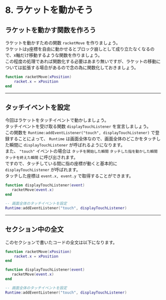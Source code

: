 # 8. ラケットを動かそう

## ラケットを動かす関数を作ろう
ラケットを動かすための関数 `racketMove` を作りましょう。  
ラケットはy座標を自由に動かせるとブロック崩しとして成り立たなくなるので、x軸だけ移動するような関数を作りましょう。  
この程度の処理であれば関数化する必要はあまり無いですが、ラケットの移動については拡張する場合があるので念の為に関数化しておきましょう。

```lua
function racketMove(xPosition)
    racket.x = xPosition
end
```

- - -

## タッチイベントを設定
今回はラケットをタッチイベントで動かしましょう。  
タッチイベントを受け取る関数 `displayTouchListener` を宣言しましょう。  
この関数を `Runtime:addEventListener("touch", displayTouchListener)` で登録することによって、 `Runtime` は画面全体なので、画面全体のどこかをタッチした瞬間に `displayTouchListener` が呼ばれるようになります。  
また、 `"touch"` イベントの場合は `タッチを開始した瞬間` `タッチした指を動かした瞬間` `タッチを終えた瞬間` に呼び出されます。  
ですので、タッチしている間に指の座標が動くと基本的に `displayTouchListener` が呼ばれます。  
タッチした座標は `event.x, event.y` で取得することができます。

```lua
function displayTouchListener(event)
   racketMove(event.x) 
end

-- 画面全体のタッチイベントを設定
Runtime:addEventListener("touch", displayTouchListener)
```

- - -

## セクション中の全文
このセクションで書いたコードの全文は以下になります。

```lua
function racketMove(xPosition)
    racket.x = xPosition
end

function displayTouchListener(event)
   racketMove(event.x) 
end

-- 画面全体のタッチイベントを設定
Runtime:addEventListener("touch", displayTouchListener)
```